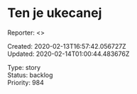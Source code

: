 # Ten je ukecanej

Reporter:  <>  

Created: 2020-02-13T16:57:42.056727Z  
Updated: 2020-02-14T01:00:44.483676Z

Type: story  
Status: backlog  
Priority: 984
